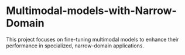 # Multimodal-models-with-Narrow-Domain
This project focuses on fine-tuning multimodal models to enhance their performance in specialized, narrow-domain applications.
